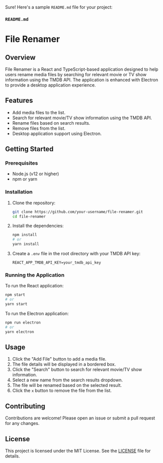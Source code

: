 Sure! Here's a sample `README.md` file for your project:

### `README.md`

# File Renamer

## Overview

File Renamer is a React and TypeScript-based application designed to help users rename media files by searching for relevant movie or TV show information using the TMDB API. The application is enhanced with Electron to provide a desktop application experience.

## Features

- Add media files to the list.
- Search for relevant movie/TV show information using the TMDB API.
- Rename files based on search results.
- Remove files from the list.
- Desktop application support using Electron.

## Getting Started

### Prerequisites

- Node.js (v12 or higher)
- npm or yarn

### Installation

1. Clone the repository:
    ```sh
    git clone https://github.com/your-username/file-renamer.git
    cd file-renamer
    ```

2. Install the dependencies:
    ```sh
    npm install
    # or
    yarn install
    ```

3. Create a `.env` file in the root directory with your TMDB API key:
    ```env
    REACT_APP_TMDB_API_KEY=your_tmdb_api_key
    ```

### Running the Application

To run the React application:

```sh
npm start
# or
yarn start
```

To run the Electron application:

```sh
npm run electron
# or
yarn electron
```

## Usage

1. Click the "Add File" button to add a media file.
2. The file details will be displayed in a bordered box.
3. Click the "Search" button to search for relevant movie/TV show information.
4. Select a new name from the search results dropdown.
5. The file will be renamed based on the selected result.
6. Click the `x` button to remove the file from the list.

## Contributing

Contributions are welcome! Please open an issue or submit a pull request for any changes.

## License

This project is licensed under the MIT License. See the [LICENSE](LICENSE) file for details.
